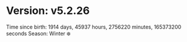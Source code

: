 # Version: v5.2.26
Time since birth: 1914 days, 45937 hours, 2756220 minutes, 165373200 seconds
Season: Winter ❄️
